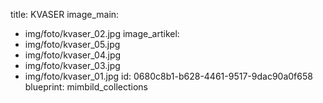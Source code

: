 title: KVASER
image_main:
  - img/foto/kvaser_02.jpg
image_artikel:
  - img/foto/kvaser_05.jpg
  - img/foto/kvaser_04.jpg
  - img/foto/kvaser_03.jpg
  - img/foto/kvaser_01.jpg
id: 0680c8b1-b628-4461-9517-9dac90a0f658
blueprint: mimbild_collections

